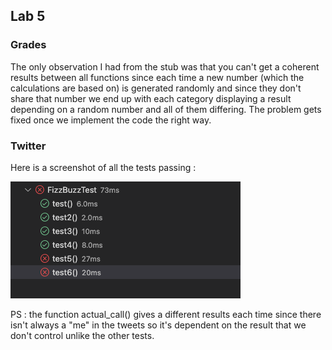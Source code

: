 ## Lab 5

### Grades 

The only observation I had from the stub was that you can't get a coherent results between all functions since each time a new number (which the calculations are based on) is generated randomly and since they don't share that number we end up with each category displaying a result depending on a random number and all of them differing.
The problem gets fixed once we implement the code the right way.


### Twitter 

Here is a screenshot of all the tests passing :

![alt text](https://github.com/Youssef2430/seg3503_playground/blob/main/Lab4/screenshots/first.png?raw=true)

PS : the function actual_call() gives a different results each time since there isn't always a "me" in the tweets so it's dependent on the result that we don't control unlike the other tests.